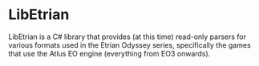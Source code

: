 # LibEtrian

LibEtrian is a C# library that provides (at this time) read-only parsers for various formats used in the Etrian Odyssey series, specifically the games that use the Atlus EO engine (everything from EO3 onwards).

